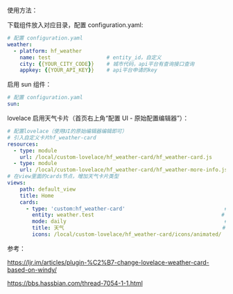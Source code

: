 使用方法：

下载组件放入对应目录，配置 configuration.yaml:

``` yaml
# 配置 configuration.yaml
weather:
  - platform: hf_weather
    name: test                  # entity_id，自定义
    city: {{YOUR_CITY_CODE}}    # 城市代码，api平台有查询接口查询
    appkey: {{YOUR_API_KEY}}    # api平台申请的key
```

启用 sun 组件：

``` yaml
# 配置 configuration.yaml
sun:
```

lovelace 启用天气卡片（首页右上角“配置 UI - 原始配置编辑器”）：

``` yaml
# 配置lovelace（使用UI的原始编辑器编辑即可）
# 引入自定义卡片hf_weather-card
resources:
  - type: module
    url: /local/custom-lovelace/hf_weather-card/hf_weather-card.js
  - type: module
    url: /local/custom-lovelace/hf_weather-card/hf_weather-more-info.js
# 在view里面的cards节点，增加天气卡片类型
views:
    path: default_view
    title: Home
    cards:
      - type: 'custom:hf_weather-card'                                # card类型
        entity: weather.test                                         # entityid
        mode: daily                                                   # hourly按小时天气预报、daily按天天气预报，不设置则同时显示
        title: 天气                                                   # 标题，不设置则使用entity的friendly_name
        icons: /local/custom-lovelace/hf_weather-card/icons/animated/  # 图标路径，不设置则采用cdn，结尾要有"/"
```





参考：

https://ljr.im/articles/plugin-%C2%B7-change-lovelace-weather-card-based-on-windy/

https://bbs.hassbian.com/thread-7054-1-1.html